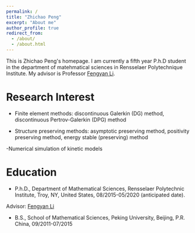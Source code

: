 ```yaml
---
permalink: /
title: "Zhichao Peng"
excerpt: "About me"
author_profile: true
redirect_from: 
  - /about/
  - /about.html
---
```

This is Zhichao Peng's homepage. I am currently a fifth year P.h.D student in the department of matehmatical sciences in Rensselaer Polytechnique Institute. My advisor is Professor [Fengyan Li](https://homepages.rpi.edu/~lif/).

Research Interest 
======
- Finite element methods: discontinuous Galerkin (DG) method, discontinuous Pertrov-Galerkin (DPG) method

- Structure preserving methods: asymptotic preserving method, positivity preserving method,
energy stable (preserving) method

-Numerical simulation of kinetic models

Education 
======
- P.h.D., Department of Mathematical Sciences, Rensselaer Polytechnic Institute,
Troy, NY, United States, 08/2015-05/2020 (anticipated date).

Advisor: [Fengyan Li](https://homepages.rpi.edu/~lif/)



- B.S., School of Mathematical Sciences, Peking University, Beijing, P.R. China,
09/2011-07/2015

